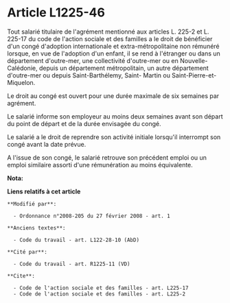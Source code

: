 # Article L1225-46

Tout salarié titulaire de l'agrément mentionné aux articles L. 225-2 et L. 225-17 du code de l'action sociale et des familles
a le droit de bénéficier d'un congé d'adoption internationale et extra-métropolitaine non rémunéré lorsque, en vue de
l'adoption d'un enfant, il se rend à l'étranger ou dans un département d'outre-mer, une collectivité d'outre-mer ou en
Nouvelle-Calédonie, depuis un département métropolitain, un autre département d'outre-mer ou depuis Saint-Barthélemy, Saint-
Martin ou Saint-Pierre-et-Miquelon. 

Le droit au congé est ouvert pour une durée maximale de six semaines par agrément. 

Le salarié informe son employeur au moins deux semaines avant son départ du point de départ et de la durée envisagée du
congé. 

Le salarié a le droit de reprendre son activité initiale lorsqu'il interrompt son congé avant la date prévue. 

A l'issue de son congé, le salarié retrouve son précédent emploi ou un emploi similaire assorti d'une rémunération au moins
équivalente.

**Nota:**



**Liens relatifs à cet article**

	**Modifié par**:

	  - Ordonnance n°2008-205 du 27 février 2008 - art. 1

	**Anciens textes**:

	  - Code du travail - art. L122-28-10 (AbD)

	**Cité par**:

	  - Code du travail - art. R1225-11 (VD)

	**Cite**:

	  - Code de l'action sociale et des familles - art. L225-17
	  - Code de l'action sociale et des familles - art. L225-2
